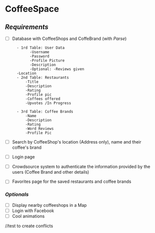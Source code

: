 # CoffeeSpace

## *Requirements* 
- [ ] Database with CoffeeShops and CoffeBrand (with *Parse*)

        - 1rd Table: User Data
              -Username
              -Password
              -Profile Picture
              -Description
              -Optional: -Reviews given
        -Location
        - 2nd Table: Restaurants
            -Title
            -Description
            -Rating
            -Profile pic
            -Coffees offered
            -Upvotes /In Progress
            
        - 3rd Table: Coffee Brands
            -Name
            -Description
            -Rating
            -Word Reviews
            -Profile Pic
- [ ] Search by CoffeeShop's location (Address only), name and their coffee's brand
- [ ] Login page 
- [ ] Crowdsource system to authenticate the information provided by the users (Coffee Brand and other details)
- [ ] Favorites page for the saved restaurants and coffee brands 

### *Optionals* 

- [ ] Display nearby coffeeshops in a Map 
- [ ] Login with Facebook 
- [ ] Cool animations 

//test to create conflicts